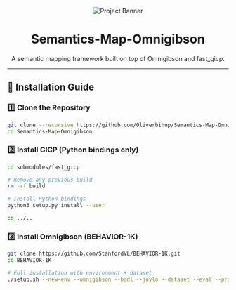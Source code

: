 <p align="center">
  <!-- Replace with your own banner image if available -->
  <img src="[https://via.placeholder.com](https://github.com/Oliverbihop/Semantics-Map-Omnigibson/blob/main/assets/map_capture.png)/800x200?text=Semantics-Map-Omnigibson" alt="Project Banner" />
</p>

<h1 align="center">Semantics-Map-Omnigibson</h1>

<p align="center">
  A semantic mapping framework built on top of Omnigibson and fast_gicp.
</p>

---

## 🚀 Installation Guide

### 1️⃣ Clone the Repository

```bash
git clone --recursive https://github.com/Oliverbihop/Semantics-Map-Omnigibson.git
cd Semantics-Map-Omnigibson 
```
### 2️⃣ Install GICP (Python bindings only)
```bash
cd submodules/fast_gicp

# Remove any previous build
rm -rf build

# Install Python bindings
python3 setup.py install --user

cd ../..
```
### 3️⃣ Install Omnigibson (BEHAVIOR-1K)
```bash
git clone https://github.com/StanfordVL/BEHAVIOR-1K.git
cd BEHAVIOR-1K

# Full installation with environment + dataset
./setup.sh --new-env --omnigibson --bddl --joylo --dataset --eval --primitives
